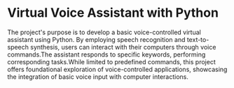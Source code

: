 # Virtual Voice Assistant with Python

The project's purpose is to develop a basic voice-controlled virtual assistant using Python.
By employing speech recognition and text-to-speech synthesis, users can interact with their computers through voice commands.The assistant responds to specific keywords, performing corresponding tasks.While limited to predefined commands, this project offers foundational exploration of voice-controlled applications, showcasing the integration of basic voice input with computer interactions.

